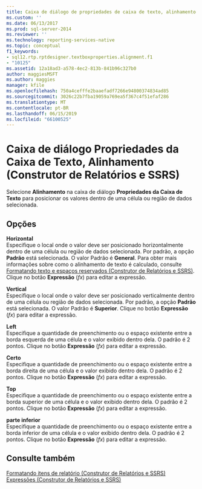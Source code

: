 ```yaml
---
title: Caixa de diálogo de propriedades de caixa de texto, alinhamento (construtor de relatórios e SSRS) | Microsoft Docs
ms.custom: ''
ms.date: 06/13/2017
ms.prod: sql-server-2014
ms.reviewer: ''
ms.technology: reporting-services-native
ms.topic: conceptual
f1_keywords:
- sql12.rtp.rptdesigner.textboxproperties.alignment.f1
- "10125"
ms.assetid: 12a18ad3-a578-4ec2-813b-841b96c327b0
author: maggiesMSFT
ms.author: maggies
manager: kfile
ms.openlocfilehash: 750a4cefffe2baaefadf7266e94800374834ad85
ms.sourcegitcommit: 3026c22b7fba19059a769ea5f367c4f51efaf286
ms.translationtype: MT
ms.contentlocale: pt-BR
ms.lasthandoff: 06/15/2019
ms.locfileid: "66100525"
---
```

# <a name="text-box-properties-dialog-box-alignment-report-builder-and-ssrs"></a>Caixa de diálogo Propriedades da Caixa de Texto, Alinhamento (Construtor de Relatórios e SSRS)
  Selecione **Alinhamento** na caixa de diálogo **Propriedades da Caixa de Texto** para posicionar os valores dentro de uma célula ou região de dados selecionada.  
  
## <a name="options"></a>Opções  
 **Horizontal**  
 Especifique o local onde o valor deve ser posicionado horizontalmente dentro de uma célula ou região de dados selecionada. Por padrão, a opção **Padrão** está selecionada. O valor Padrão é **General**. Para obter mais informações sobre como o alinhamento de texto é calculado, consulte [Formatando texto e espaços reservados &#40;Construtor de Relatórios e SSRS&#41;](report-design/formatting-text-and-placeholders-report-builder-and-ssrs.md). Clique no botão **Expressão** (*fx*) para editar a expressão.  
  
 **Vertical**  
 Especifique o local onde o valor deve ser posicionado verticalmente dentro de uma célula ou região de dados selecionada. Por padrão, a opção **Padrão** está selecionada. O valor Padrão é **Superior**. Clique no botão **Expressão** (*fx*) para editar a expressão.  
  
 **Left**  
 Especifique a quantidade de preenchimento ou o espaço existente entre a borda esquerda de uma célula e o valor exibido dentro dela. O padrão é 2 pontos. Clique no botão **Expressão** (*fx*) para editar a expressão.  
  
 **Certo**  
 Especifique a quantidade de preenchimento ou o espaço existente entre a borda direita de uma célula e o valor exibido dentro dela. O padrão é 2 pontos. Clique no botão **Expressão** (*fx*) para editar a expressão.  
  
 **Top**  
 Especifique a quantidade de preenchimento ou o espaço existente entre a borda superior de uma célula e o valor exibido dentro dela. O padrão é 2 pontos. Clique no botão **Expressão** (*fx*) para editar a expressão.  
  
 **parte inferior**  
 Especifique a quantidade de preenchimento ou o espaço existente entre a borda inferior de uma célula e o valor exibido dentro dela. O padrão é 2 pontos. Clique no botão **Expressão** (*fx*) para editar a expressão.  
  
## <a name="see-also"></a>Consulte também  
 [Formatando itens de relatório &#40;Construtor de Relatórios e SSRS&#41;](report-design/formatting-report-items-report-builder-and-ssrs.md)   
 [Expressões &#40;Construtor de Relatórios e SSRS&#41;](report-design/expressions-report-builder-and-ssrs.md)  
  
  
